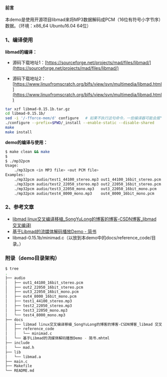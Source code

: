 #### 前言

本demo是使用开源项目libmad来将MP3数据解码成PCM（16位有符号小字节序）数据。（环境：x86_64 Ubuntu16.04 64位）



### 1、编译使用

**libmad的编译：**

- 源码下载地址1：[https://sourceforge.net/projects/mad/files/libmad/](https://sourceforge.net/projects/mad/files/libmad/)

- 源码下载地址2：[https://www.linuxfromscratch.org/blfs/view/svn/multimedia/libmad.html](https://www.linuxfromscratch.org/blfs/view/svn/multimedia/libmad.html)


```bash
tar xzf libmad-0.15.1b.tar.gz
cd libmad-0.15.1b/
sed -i '/-fforce-mem/d' configure   # 如果不执行这句命令，一些编译器可能会报"gcc: error: unrecognized command line option '-fforce-mem'"错误
./configure --prefix=$PWD/_install --enable-static --disable-shared
make
make install
```

**demo的编译与使用：**

```bash
$ make clean && make
$ 
$ ./mp32pcm
Usage:
    ./mp32pcm <in MP3 file> <out PCM file>
Examples:
    ./mp32pcm audio/test1_44100_stereo.mp3 out1_44100_16bit_stereo.pcm
    ./mp32pcm audio/test2_22050_stereo.mp3 out2_22050_16bit_stereo.pcm
    ./mp32pcm audio/test3_22050_mono.mp3   out3_22050_16bit_mono.pcm
    ./mp32pcm audio/test4_8000_mono.mp3    out4_8000_16bit_mono.pcm
```



### 2、参考文章

 - [libmad linux交叉编译移植\_SongYuLong的博客的博客-CSDN博客\_libmad 交叉编译l](https://blog.csdn.net/songyulong8888/article/details/88027792)
- [基于Libmad的流媒体解码播放Demo - 简书](https://www.jianshu.com/p/287f9081218a)
- libmad-0.15.1b/minimad.c（以放到本demo中的docs/reference_code/目录。）



### 附录（demo目录架构）

```bash
$ tree
.
├── audio
│   ├── out1_44100_16bit_stereo.pcm
│   ├── out2_22050_16bit_stereo.pcm
│   ├── out3_22050_16bit_mono.pcm
│   ├── out4_8000_16bit_mono.pcm
│   ├── test1_44100_stereo.mp3
│   ├── test2_22050_stereo.mp3
│   ├── test3_22050_mono.mp3
│   └── test4_8000_mono.mp3
├── docs
│   ├── libmad linux交叉编译移植_SongYuLong的博客的博客-CSDN博客_libmad 交叉编译.mhtml
│   ├── reference_code
│   │   └── minimad.c
│   └── 基于Libmad的流媒体解码播放Demo - 简书.mhtml
├── include
│   └── mad.h
├── lib
│   └── libmad.a
├── main.c
├── Makefile
└── README.md
```